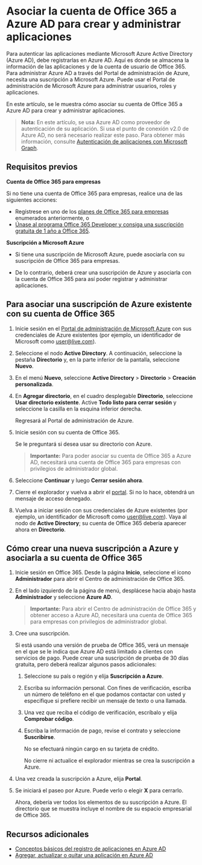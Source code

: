 # <a name="associate-your-office-365-account-with-azure-ad-to-create-and-manage-apps"></a>Asociar la cuenta de Office 365 a Azure AD para crear y administrar aplicaciones

Para autenticar las aplicaciones mediante Microsoft Azure Active Directory (Azure AD), debe registrarlas en Azure AD. Aquí es donde se almacena la información de las aplicaciones y de la cuenta de usuario de Office 365. Para administrar Azure AD a través del Portal de administración de Azure, necesita una suscripción a Microsoft Azure. Puede usar el Portal de administración de Microsoft Azure para administrar usuarios, roles y aplicaciones. 

En este artículo, se le muestra cómo asociar su cuenta de Office 365 a Azure AD para crear y administrar aplicaciones.

 >**Nota:** En este artículo, se usa Azure AD como proveedor de autenticación de su aplicación. Si usa el punto de conexión v2.0 de Azure AD, no será necesario realizar este paso. Para obtener más información, consulte [Autenticación de aplicaciones con Microsoft Graph](auth_overview.md).

## <a name="prerequisites"></a>Requisitos previos

**Cuenta de Office 365 para empresas**

Si no tiene una cuenta de Office 365 para empresas, realice una de las siguientes acciones:

- Regístrese en uno de los [planes de Office 365 para empresas](http://products.office.com/en-us/business/compare-office-365-for-business-plans) enumerados anteriormente, o
- [Únase al programa Office 365 Developer y consiga una suscripción gratuita de 1 año a Office 365](https://aka.ms/devprogramsignup).

**Suscripción a Microsoft Azure** 

- Si tiene una suscripción de Microsoft Azure, puede asociarla con su suscripción de Office 365 para empresas. 

- De lo contrario, deberá crear una suscripción de Azure y asociarla con la cuenta de Office 365 para así poder registrar y administrar aplicaciones.


<!---<a name="bk_AssociateExistingAzureSubscription"> </a>-->

## <a name="to-associate-an-existing-azure-subscription-with-your-office-365-account"></a>Para asociar una suscripción de Azure existente con su cuenta de Office 365


1. Inicie sesión en el [Portal de administración de Microsoft Azure](https://manage.windowsazure.com) con sus credenciales de Azure existentes (por ejemplo, un identificador de Microsoft como user@live.com).
        
2. Seleccione el nodo **Active Directory**. A continuación, seleccione la pestaña **Directorio** y, en la parte inferior de la pantalla, seleccione **Nuevo**. 
     
4. En el menú **Nuevo**, seleccione **Active Directory**  >  **Directorio**  >  **Creación personalizada**.
    
5. En **Agregar directorio**, en el cuadro desplegable **Directorio**, seleccione **Usar directorio existente**. Active **Todo listo para cerrar sesión** y seleccione la casilla en la esquina inferior derecha. 
    
    Regresará al Portal de administración de Azure.
        
3. Inicie sesión con su cuenta de Office 365. 
    
    Se le preguntará si desea usar su directorio con Azure. 
    
    >**Importante:** Para poder asociar su cuenta de Office 365 a Azure AD, necesitará una cuenta de Office 365 para empresas con privilegios de administrador global. 
    
        
4. Seleccione **Continuar** y luego **Cerrar sesión ahora**.
        
5. Cierre el explorador y vuelva a abrir el [portal](https://manage.windowsazure.com). Si no lo hace, obtendrá un mensaje de acceso denegado.
    
        
6. Vuelva a iniciar sesión con sus credenciales de Azure existentes (por ejemplo, un identificador de Microsoft como user@live.com). Vaya al nodo de **Active Directory**; su cuenta de Office 365 debería aparecer ahora en **Directorio**.
    

<!--<a name="bk_AssociateNewAzureSubscription"> </a>-->

## <a name="to-create-a-new-azure-subscription-and-associate-it-with-your-office-365-account"></a>Cómo crear una nueva suscripción a Azure y asociarla a su cuenta de Office 365


1. Inicie sesión en Office 365. Desde la página **Inicio**, seleccione el icono **Administrador** para abrir el Centro de administración de Office 365.
2. En el lado izquierdo de la página de menú, desplácese hacia abajo hasta **Administrador** y seleccione **Azure AD**.

    >**Importante:** Para abrir el Centro de administración de Office 365 y obtener acceso a Azure AD, necesitará una cuenta de Office 365 para empresas con privilegios de administrador global. 
    
3. Cree una suscripción.
        
    Si está usando una versión de prueba de Office 365, verá un mensaje en el que se le indica que Azure AD está limitado a clientes con servicios de pago. Puede crear una suscripción de prueba de 30 días gratuita, pero deberá realizar algunos pasos adicionales:
    
    1. Seleccione su país o región y elija **Suscripción a Azure**.
    2. Escriba su información personal. Con fines de verificación, escriba un número de teléfono en el que podamos contactar con usted y especifique si prefiere recibir un mensaje de texto o una llamada.
    3. Una vez que reciba el código de verificación, escríbalo y elija **Comprobar código**.
    4. Escriba la información de pago, revise el contrato y seleccione **Suscribirse**.
        
        No se efectuará ningún cargo en su tarjeta de crédito.
        
        No cierre ni actualice el explorador mientras se crea la suscripción a Azure.
            
4. Una vez creada la suscripción a Azure, elija **Portal**.
        
5. Se iniciará el paseo por Azure. Puede verlo o elegir **X** para cerrarlo.
        
    Ahora, debería ver todos los elementos de su suscripción a Azure. El directorio que se muestra incluye el nombre de su espacio empresarial de Office 365.
    
## <a name="see-also"></a>Recursos adicionales
- [Conceptos básicos del registro de aplicaciones en Azure AD](https://azure.microsoft.com/en-us/documentation/articles/active-directory-authentication-scenarios/#basics-of-registering-an-application-in-azure-ad)
- [Agregar, actualizar o quitar una aplicación en Azure AD](https://azure.microsoft.com/en-us/documentation/articles/active-directory-integrating-applications/)